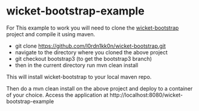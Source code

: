 wicket-bootstrap-example
========================

For This example to work you will need to clone the [wicket-bootstrap](https://github.com/l0rdn1kk0n/wicket-bootstrap) project and compile it using maven.

- git clone https://github.com/l0rdn1kk0n/wicket-bootstrap.git
- navigate to the directory where you cloned the above project
- git checkout bootstrap3 (to get the bootstrap3 branch)
- then in the current directory run mvn clean install

This will install wicket-bootstrap to your local maven repo.

Then do a mvn clean install on the above project and deploy to a container of your choice.
Access the application at http://localhost:8080/wicket-bootstrap-example
